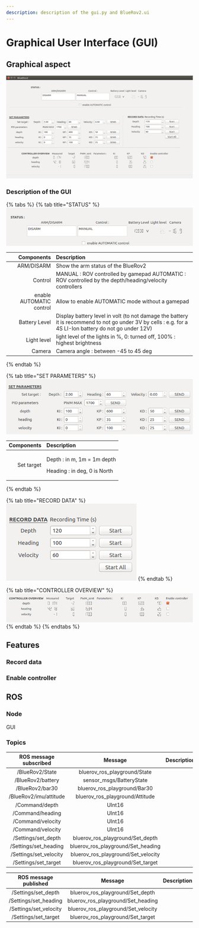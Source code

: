```yaml
---
description: description of the gui.py and BlueRov2.ui
---
```


# Graphical User Interface \(GUI\)

## Graphical aspect

![](../.gitbook/assets/guiinaction.png)

### Description of the GUI

{% tabs %}
{% tab title="STATUS" %}
![](../.gitbook/assets/guiinactionstatus.png)

| Components | Description |
| ---: | :--- |
| ARM/DISARM | Show the arm status of the BlueRov2 |
| Control | MANUAL : ROV controlled by gamepad  AUTOMATIC : ROV controlled by the depth/heading/velocity controllers   |
| enable AUTOMATIC control | Allow to enable AUTOMATIC mode without a gamepad |
| Battery Level | Display battery level in volt \(to not damage the battery it is recommend to not go under 3V by cells : e.g. for a 4S LI-Ion battery do not go under 12V\)  |
| Light level | light level of the lights in %, 0: turned off, 100% : highest brightness |
| Camera | Camera angle : between -45 to 45 deg |
{% endtab %}

{% tab title="SET PARAMETERS" %}
![](../.gitbook/assets/guiinactionset_params.png)

<table>
  <thead>
    <tr>
      <th style="text-align:right">Components</th>
      <th style="text-align:left">Description</th>
    </tr>
  </thead>
  <tbody>
    <tr>
      <td style="text-align:right">Set target</td>
      <td style="text-align:left">
        <p>Depth : in m, 1m = 1m depth</p>
        <p>Heading : in deg, 0 is North</p>
      </td>
    </tr>
  </tbody>
</table>
{% endtab %}

{% tab title="RECORD DATA" %}
![](../.gitbook/assets/guiinactionrecord_data.png)
{% endtab %}

{% tab title="CONTROLLER OVERVIEW" %}
![](../.gitbook/assets/guiinactionctrl_overview.png)
{% endtab %}
{% endtabs %}

## Features

### Record data

### Enable controller

## ROS

### Node

GUI

### Topics

| ROS message subscribed | Message | Description |
| :---: | :---: | :--- |
| /BlueRov2/State | bluerov\_ros\_playground/State |  |
| /BlueRov2/battery | sensor\_msgs/BatteryState |  |
| /BlueRov2/bar30 | bluerov\_ros\_playground/Bar30 |  |
| /BlueRov2/imu/attitude | bluerov\_ros\_playground/Attitude |  |
| /Command/depth | UInt16 |  |
| /Command/heading | UInt16 |  |
| /Command/velocity | UInt16 |  |
| /Command/velocity | UInt16 |  |
| /Settings/set\_depth | bluerov\_ros\_playground/Set\_depth |  |
| /Settings/set\_heading | bluerov\_ros\_playground/Set\_heading |  |
| /Settings/set\_velocity | bluerov\_ros\_playground/Set\_velocity |  |
| /Settings/set\_target | bluerov\_ros\_playground/Set\_target |  |

| ROS message published | Message | Description |
| :---: | :---: | :--- |
| /Settings/set\_depth | bluerov\_ros\_playground/Set\_depth |  |
| /Settings/set\_heading | bluerov\_ros\_playground/Set\_heading |  |
| /Settings/set\_velocity | bluerov\_ros\_playground/Set\_velocity |  |
| /Settings/set\_target | bluerov\_ros\_playground/Set\_target |  |

